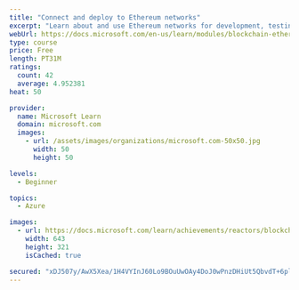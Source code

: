 ```yaml
---
title: "Connect and deploy to Ethereum networks"
excerpt: "Learn about and use Ethereum networks for development, testing, and production."
webUrl: https://docs.microsoft.com/en-us/learn/modules/blockchain-ethereum-networks/
type: course
price: Free
length: PT31M
ratings:
  count: 42
  average: 4.952381
heat: 50

provider:
  name: Microsoft Learn
  domain: microsoft.com
  images:
    - url: /assets/images/organizations/microsoft.com-50x50.jpg
      width: 50
      height: 50

levels:
  - Beginner

topics:
  - Azure

images:
  - url: https://docs.microsoft.com/learn/achievements/reactors/blockchain-ethereum-networks-social.png
    width: 643
    height: 321
    isCached: true

secured: "xDJ507y/AwX5Xea/1H4VYInJ60Lo9BOuUwOAy4DoJ0wPnzDHiUt5QbvdT+6ple19LOHpu6EPJU4CXNPLfS2svjD8tt3mvMf9TJPxuMtDAY6c5cC2c+W5fN2DaaZOaFuFUT4bqDzAG2D5tww9HhItezr4rQ9YUs0ceqhqTqv5Mi+5PwTuEsrwKxFDCzFgm4SLv8ZqGoj5tEk4DZsTzhce90LFsaNxdMnpJfGTljQnTiz7W/vvO9lnxAAq+UV/m1i8LX2fACDg40az9XJYsFu3Aomv6AExXrcOlg2CwXFqEqyyA3hLE5RJ0QAa0slmhhYnWO7i7hGZiUSPTAqklixJ0ZA3K2Owq641L58Cm6MnM1nQ12TNABygBaNygBlzykodvD+8u/LgY409z3FDfyGozaBxssgeppql2F1lQ/e0g1s=;RgfJT1vcZnhKuO43dZ9xNw=="
---
```


